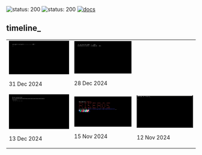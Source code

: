 ![status: 200](https://img.shields.io/badge/status-active-green)
![status: 200](https://img.shields.io/badge/dev_environment-linux-blue)
[![docs](https://img.shields.io/badge/docs-🔗-white)](https://chauhansumitdev.github.io/riser-OS/)
<!-- ![riseros](https://github.com/user-attachments/assets/d6d7fc5e-5f21-42c8-877d-7f195c4e1255) -->

## timeline_
<table>
<tr>
    <td>
      <img src="img/restart.png" alt="riseros" >
      <p>31 Dec 2024</p>
    </td>
    <td>
      <img src="img/interrupt.png" alt="riseros" >
      <p>28 Dec 2024</p>
    </td>
  </tr>
  <tr>
    <td>
      <img src="img/println.png" alt="riseros" >
      <p>13 Dec 2024</p>
    </td>
    <td>
      <img src="img/vga.png" alt="riseros">
      <p>15 Nov 2024</p>
    </td>
    <td>
      <img src="img/hello.png" alt="riser_os" >
      <p>12 Nov 2024</p>
    </td>
  </tr>
</table>
